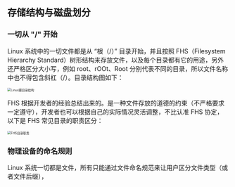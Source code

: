 ## 存储结构与磁盘划分



### 一切从 "/" 开始

Linux 系统中的一切文件都是从 “根（/）” 目录开始，并且按照 FHS（Filesystem Hierarchy Standard）树形结构来存放文件，以及每个目录都有它的用途，另外还严格区分大小写，例如 root、rOOt、Root 分别代表不同的目录，所以文件名称中也不得包含斜杠（/）。目录结构图如下：

<img src="https://pcloud-1258173945.cos.ap-guangzhou.myqcloud.com/uPic/pY4Gun.png" alt="Linux跟目录结构" style="zoom: 50%;" />



FHS 根据开发者的经验总结出来的。是一种文件存放的道德的约束（不严格要求一定遵守），开发者也可以根据自己的实际情况灵活调整，不比认准 FHS 协定，以下是 FHS 常见目录的职责区分：

<img src="https://pcloud-1258173945.cos.ap-guangzhou.myqcloud.com/uPic/fThiQo.png" alt="FHS目录职责" style="zoom:50%;" />



### 物理设备的命名规则

Linux 系统一切都是文件，所有只能通过文件命名规范来让用户区分文件类型（或者文件后缀），
